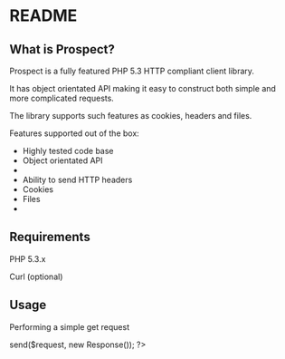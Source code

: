 README
======

What is Prospect?
-----------------

Prospect is a fully featured PHP 5.3 HTTP compliant client library.

It has object orientated API making it easy to construct both simple and more complicated requests. 

The library supports such features as cookies, headers and files.

Features supported out of the box:
  - Highly tested code base
  - Object orientated API
  - 
  - Ability to send HTTP headers
  - Cookies
  - Files
  - 

Requirements
------------

PHP 5.3.x

Curl (optional)

Usage
-----

Performing a simple get request
<?php

  include 'src/Versionable/Prospect/Request/Request.php';
  include 'src/Versionable/Prospect/Url/Url.php';
  include 'src/Versionable/Prospect/Adapter/Curl.php';
  include 'src/Versionable/Prospect/Client/Client.php';
  include 'src/Versionable/Prospect/Response/Response.php';

  use \Versionable\Prospect\Request\Request;
  use \Versionable\Prospect\Url\Url;
  use \Versionable\Prospect\Adapter\Curl;
  use \Versionable\Prospect\Client\Client;
  use \Versionable\Prospect\Response\Response;
  
  $request = new Request(new Url('http://versionable.co.uk/'));
  $client = new Client(new Curl());
  
  $response = $client>send($request, new Response());

?>
